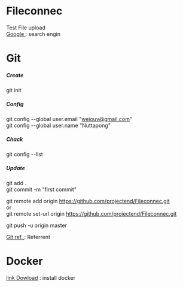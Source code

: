 # Fileconnec
Test File upload <br>
[Google ](https://www.google.com)  : search engin

# Git
##### Create <br>
git init <br>
##### Config <br>
git config --global user.email "weiouv@gmail.com" <br>
git config --global user.name "Nuttapong" <br>
##### Chack <br>
git config --list <br>
##### Update <br>
git add .  <br>
git commit -m "first commit" <br>

git remote add origin https://github.com/projectend/Fileconnec.git <br>
or <br>
git remote set-url origin https://github.com/projectend/Fileconnec.git <br>

git push -u origin master <br>

[Git ref. ](https://stackpython.medium.com/%E0%B8%97%E0%B8%B3%E0%B8%84%E0%B8%A7%E0%B8%B2%E0%B8%A1%E0%B8%A3%E0%B8%B9%E0%B9%89%E0%B8%88%E0%B8%B1%E0%B8%81-git-github-%E0%B8%9E%E0%B8%A3%E0%B9%89%E0%B8%AD%E0%B8%A1%E0%B8%81%E0%B8%B2%E0%B8%A3%E0%B9%83%E0%B8%8A%E0%B9%89%E0%B8%87%E0%B8%B2%E0%B8%99%E0%B8%A3%E0%B9%88%E0%B8%A7%E0%B8%A1%E0%B8%81%E0%B8%B1%E0%B8%9A-vs-code-%E0%B9%80%E0%B8%9A%E0%B8%B7%E0%B9%89%E0%B8%AD%E0%B8%87%E0%B8%95%E0%B9%89%E0%B8%99-f848f41a39e9)  : Referrent

# Docker
[link Dowload](https://desktop.docker.com/win/stable/amd64/Docker%20Desktop%20Installer.exe) : install docker 


